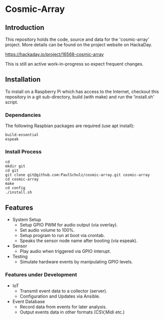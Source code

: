 # Cosmic-Array
## Introduction

This repository holds the code, source and data for the 'cosmic-array'
project. More details can be found on the project website on HackaDay.

  https://hackaday.io/project/16568-cosmic-array

This is still an active work-in-progress so expect frequent changes.

## Installation

To install on a Raspberry Pi which has access to the Internet, checkout this repository in a git
sub-directory, build (with make) and run the 'install.sh' script.

### Dependancies
The following Raspbian packages are required (use apt install):
```
build-essential
espeak
```
### Install Process
```
cd
mkdir git
cd git
git clone git@github.com:PaulSchulz/cosmic-array.git cosmic-array
cd cosmic-array
make
cd config
./install.sh
```
## Features
- System Setup
	- Setup GPIO PWM for audio output (via overlay).
	- Set audio volume to 100%.
	- Setup program to run at boot via crontab.
	- Speaks the sensor node name after booting (via espeak).
- Sensor
	- Play audio when triggered via GPIO interupt.
- Testing
	- Simulate hardware events by manipulating GPIO levels. 
	
### Features under Development
- IoT
	- Transmit event data to a collector (server).
	- Configuration and Updates via Ansible.
- Event Database
  	- Record data from events for later analysis.
	- Output events data in other formats (CSV,Midi etc.)
